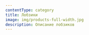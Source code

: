 ```yaml
---
contentType: category
title: Лобзики
image: img/products-full-width.jpg
description: Описание лобзиков
---
```


